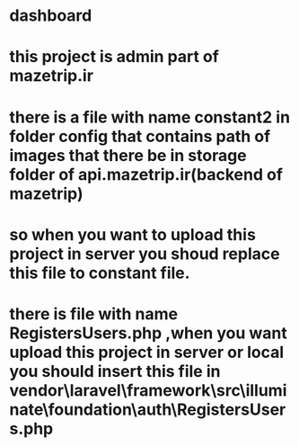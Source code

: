 # dashboard
# this project is admin part of mazetrip.ir
# there is a file with name constant2 in folder config that contains path of images that there be in storage folder of api.mazetrip.ir(backend of mazetrip)
# so when you want to upload this project in server you shoud replace this file to constant file.
# there is file with name RegistersUsers.php ,when you want upload this project in server or local you should insert this file in vendor\laravel\framework\src\illuminate\foundation\auth\RegistersUsers.php
